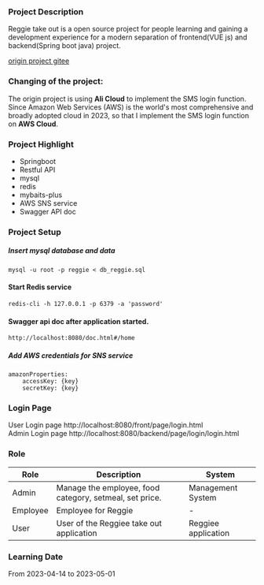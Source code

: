 ### Project Description
Reggie take out is a open source project for people learning and gaining a development experience for a modern separation of frontend(VUE js) and backend(Spring boot java) project.

[origin project gitee](https://gitee.com/itxinfei/reggie)

### Changing of the project: 
The origin project is using **Ali Cloud** to implement the SMS login function. Since Amazon Web Services (AWS) is the world's most comprehensive and broadly adopted cloud in 2023, so that I implement the SMS login function on **AWS Cloud**.

### Project Highlight

- Springboot
- Restful API
- mysql
- redis
- mybaits-plus
- AWS SNS service
- Swagger API doc

### Project Setup
##### Insert mysql database and data
```
mysql -u root -p reggie < db_reggie.sql
```

#### Start Redis service
```
redis-cli -h 127.0.0.1 -p 6379 -a 'password'
```

#### Swagger api doc after application started.
```
http://localhost:8080/doc.html#/home
```

##### Add AWS credentials for SNS service
```
amazonProperties:
    accessKey: {key}
    secretKey: {key}
```

### Login Page
User Login page http://localhost:8080/front/page/login.html
<br/>
Admin Login page http://localhost:8080/backend/page/login/login.html
 
### Role
|Role  | Description | System |
|------------- | ------------- | ------------- |
|Admin  | Manage the employee, food category, setmeal, set price. | Management System|
|Employee  | Employee for Reggie | -|
|User | User of the Reggiee take out application | Reggiee application|

### Learning Date
From 2023-04-14 to 2023-05-01
